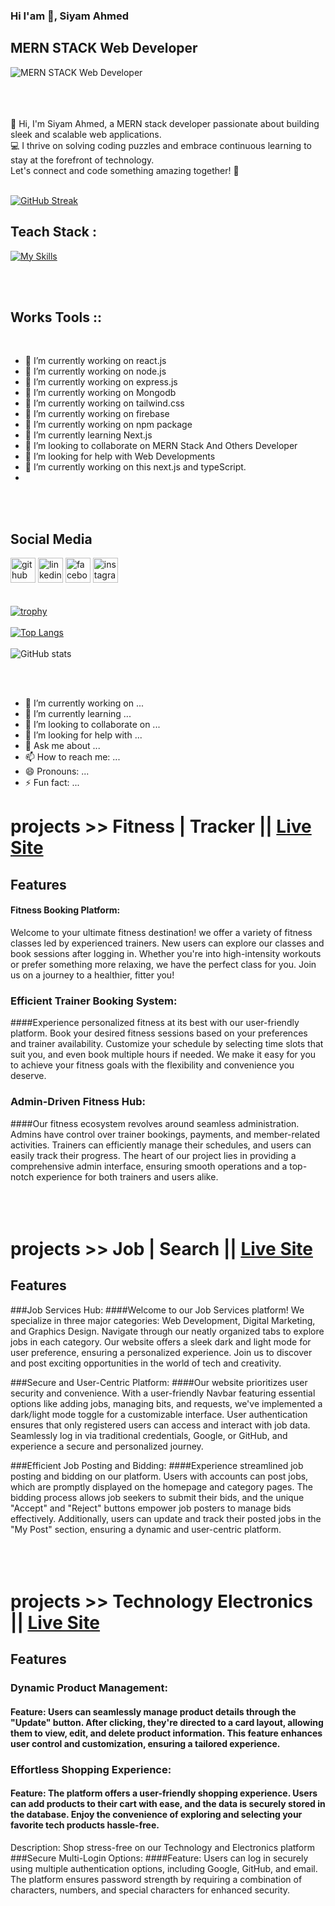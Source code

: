 ### Hi I'am 👋, Siyam Ahmed
## MERN STACK Web Developer
![MERN STACK Web Developer](https://i.ibb.co/xghys10/Purple-Gradient-Modern-Gaming-Channel-Youtube-Banner-2.png)
</br>
</br>

</br>
</br>
👋 Hi, I'm Siyam Ahmed, a MERN stack developer passionate about building sleek and scalable web applications. </br> 💻 I thrive on solving coding puzzles and embrace continuous learning to stay at the forefront of technology. </br> Let's connect and code something amazing together! 🚀
</br>

</br>

[![GitHub Streak](https://github-readme-streak-stats.herokuapp.com?user=siyam79&theme=tokyonight&hide_border=true&date_format=j%20M%5B%20Y%5D)](https://git.io/streak-stats)

## Teach Stack :</br>
[![My Skills](https://skillicons.dev/icons?i=js,html,css,firebase,nodejs,expressjs,react,mongodb,vite,vercel,figma,vscode,tailwind)](https://skillicons.dev)
</br>
</br>

</br>

## Works Tools ::  

</br>

- 🔭 I’m currently working on react.js 
- 🔭 I’m currently working on node.js 
- 🔭 I’m currently working on express.js 
- 🔭 I’m currently working on Mongodb 
- 🔭 I’m currently working on tailwind.css
- 🔭 I’m currently working on firebase
- 🔭 I’m currently working on npm package
- 🌱 I’m currently learning Next.js 
- 👯 I’m looking to collaborate on MERN Stack And Others Developer 
- 🤔 I’m looking for help with Web Developments  
- 🔭 I’m currently working on this next.js and typeScript.
- 
</br>
</br>

## Social Media 
[<img src='https://cdn.jsdelivr.net/npm/simple-icons@3.0.1/icons/github.svg' alt='github' height='40'>](https://github.com/siyam79)  [<img src='https://cdn.jsdelivr.net/npm/simple-icons@3.0.1/icons/linkedin.svg' alt='linkedin' height='40'>](https://www.linkedin.com/in/https://www.linkedin.com/in/siyam-ahmed-a5a6b3285//)  [<img src='https://cdn.jsdelivr.net/npm/simple-icons@3.0.1/icons/facebook.svg' alt='facebook' height='40'>](https://www.facebook.com/https://www.facebook.com/profile.php?id=100077374245629)  [<img src='https://cdn.jsdelivr.net/npm/simple-icons@3.0.1/icons/instagram.svg' alt='instagram' height='40'>](https://www.instagram.com/https://www.instagram.com/foysalahmedsiyam//)  
</br>
</br>
[![trophy](https://github-profile-trophy.vercel.app/?username=siyam79)](https://github.com/ryo-ma/github-profile-trophy)
</br>
</br>
[![Top Langs](https://github-readme-stats.vercel.app/api/top-langs/?username=siyam79)](https://github.com/anuraghazra/github-readme-stats)
</br>
</br>
![GitHub stats](https://github-readme-stats.vercel.app/api?username=siyam79&show_icons=true&count_private=true) 

</br>
</br>



- 🔭 I’m currently working on ...
- 🌱 I’m currently learning ...
- 👯 I’m looking to collaborate on ...
- 🤔 I’m looking for help with ...
- 💬 Ask me about ...
- 📫 How to reach me: ...
- 😄 Pronouns: ...
- ⚡ Fun fact: ...


# projects >>  Fitness | Tracker || [Live Site](https://fitness-tracker-97708.web.app)
## Features
####  Fitness Booking Platform:
Welcome to  your ultimate fitness destination!  we offer a variety of fitness classes led by experienced trainers. New users can explore our classes and book sessions after logging in. Whether you're into high-intensity workouts or prefer something more relaxing, we have the perfect class for you. Join us on a journey to a healthier, fitter you!

### Efficient Trainer Booking System:
####Experience personalized fitness at its best with our user-friendly platform. Book your desired fitness sessions based on your preferences and trainer availability. Customize your schedule by selecting time slots that suit you, and even book multiple hours if needed. We make it easy for you to achieve your fitness goals with the flexibility and convenience you deserve.

### Admin-Driven Fitness Hub:
####Our fitness ecosystem revolves around seamless administration. Admins have control over trainer bookings, payments, and member-related activities. Trainers can efficiently manage their schedules, and users can easily track their progress. The heart of our project lies in providing a comprehensive admin interface, ensuring smooth operations and a top-notch experience for both trainers and users alike.
</br>
</br>
</br>
</br>
# projects >>  Job | Search || [Live Site](https://job-assingments-11.web.app)
## Features
###Job Services Hub:
####Welcome to our Job Services platform! We specialize in three major categories: Web Development, Digital Marketing, and Graphics Design. Navigate through our neatly organized tabs to explore jobs in each category. Our website offers a sleek dark and light mode for user preference, ensuring a personalized experience. Join us to discover and post exciting opportunities in the world of tech and creativity.

###Secure and User-Centric Platform:
####Our website prioritizes user security and convenience. With a user-friendly Navbar featuring essential options like adding jobs, managing bits, and requests, we've implemented a dark/light mode toggle for a customizable interface. User authentication ensures that only registered users can access and interact with job data. Seamlessly log in via traditional credentials, Google, or GitHub, and experience a secure and personalized journey.

###Efficient Job Posting and Bidding:
####Experience streamlined job posting and bidding on our platform. Users with accounts can post jobs, which are promptly displayed on the homepage and category pages. The bidding process allows job seekers to submit their bids, and the unique "Accept" and "Reject" buttons empower job posters to manage bids effectively. Additionally, users can update and track their posted jobs in the "My Post" section, ensuring a dynamic and user-centric platform.
</br>
</br>
</br>
</br>
# projects >>  Technology  Electronics || [Live Site](https://technology-client-site.web.app)
## Features

### Dynamic Product Management:
#### Feature: Users can seamlessly manage product details through the "Update" button. After clicking, they're directed to a card layout, allowing them to view, edit, and delete product information. This feature enhances user control and customization, ensuring a tailored experience.
### Effortless Shopping Experience:
#### Feature: The platform offers a user-friendly shopping experience. Users can add products to their cart with ease, and the data is securely stored in the database. Enjoy the convenience of exploring and selecting your favorite tech products hassle-free.
Description: Shop stress-free on our Technology and Electronics platform
###Secure Multi-Login Options:
####Feature: Users can log in securely using multiple authentication options, including Google, GitHub, and email. The platform ensures password strength by requiring a combination of characters, numbers, and special characters for enhanced security.













